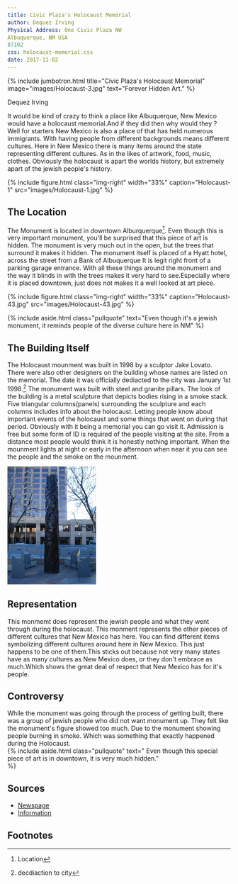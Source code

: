 ```yaml
---
title: Civic Plaza's Holocaust Memorial
author: Dequez Irving
Physical Address: One Civic Plaza NW
Albuquerque, NM USA
87102
css: holocaust-memorial.css
date: 2017-11-02
---
```

{% include jumbotron.html
title="Civic Plaza's Holocaust Memorial"
image="images/Holocaust-3.jpg"
text="Forever Hidden Art."
%} 


Dequez Irving



It would be kind of crazy to think a place like Albuquerque, New Mexico would have a holocaust memorial.And if they did then why would they ? Well for starters New Mexico is also a place of that has held numerous immigrants. With having people from different backgrounds means different cultures. Here in New Mexico there is many items around the state representing different cultures. As in the likes of artwork, food, music, clothes. Obviously the holocaust is apart the worlds history, but extremely apart of the jewish people's history.
















































{% include figure.html
  class="img-right"
  width="33%"
  caption="Holocaust-1"
  src="images/Holocaust-1.jpg"
%}


































































## The Location
The Monument is located in downtown Alburquerque[^source2]. Even though this is very important monument, you'll be surprised that this piece of art is hidden. The monument is very much out in the open, but the trees that surround it makes it hidden. The monument itself is placed of a Hyatt hotel, across the street from a Bank of Albuquerque It is legit right front of a parking garage entrance. With all these things around the monument and the way it blinds in with the trees makes it very hard to see.Especially where it is placed downtown, just does not makes it a well looked at art piece.















































































{% include figure.html
  class="img-right"
  width="33%"
  caption="Holocaust-43.jpg"
  src="images/Holocaust-43.jpg"
%}













































{% include aside.html
  class="pullquote"
  text="Even though it's a jewish monument, it reminds people of the diverse culture here in NM"
  %}


























## The Building Itself



























The Holocaust mounment was built in 1998 by a sculptor Jake Lovato. There were also other designers on the building whose names are listed on the memorial. The date it was officially dediacted to the city was January 1st 1998.[^source] The monument was built with steel and granite pillars. The look of the building is a metal sculpture that depicts bodies rising in a smoke stack. Five triangular columns(panels) surrounding the sculpture and each columns includes info about the holocaust. Letting people know about important events of the holocaust and some things that went on during that period. Obviously with it being a memorial you can go visit it. Admission is free but some form of ID is required of the people visiting at the site. From a distance most people would think it is honestly nothing important. When the mounment lights at night or early in the afternoon when near it you can see the people and the smoke on the mounment.

![Holocaust-3.jpg](images/Holocaust-3.jpg)






















## Representation
  This monmemt does represent the jewish people and what they went through during the holocaust. This monment represents the other pieces of different cultures that New Mexico has here. You can find different items symbolizing different cultures around here in New Mexico. This just happens to be one of them.This sticks out because not very many states have as many cultures as New Mexico does, or they don't embrace as much.Which shows the great deal of respect that New Mexico has for it's people.














## Controversy
While the monument was going through the process of getting built, there was a group of jewish people who did not want monument up. They felt like the monument's figure showed too much. Due to the monument showing people burning in smoke. Which was something that exactly happened during the Holocaust.  
{% include aside.html
  class="pullquote"
  text=" Even though this special piece of art is in downtown, it is very much hidden."  
  %}
  
## Sources
 - [Newspage](http://Krqe.com)
- [Information](http://waymarking.com)
## Footnotes
[^source]: decdiaction to city
[^source2]:Location
